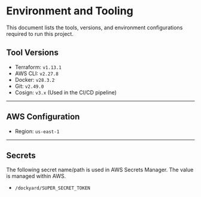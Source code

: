 # Environment and Tooling

This document lists the tools, versions, and environment configurations required to run this project.

## Tool Versions
* Terraform: `v1.13.1`
* AWS CLI: `v2.27.8`
* Docker: `v28.3.2`
* Git: `v2.49.0`
* Cosign: `v3.x` (Used in the CI/CD pipeline)

---
## AWS Configuration
* Region: `us-east-1`

---
## Secrets
The following secret name/path is used in AWS Secrets Manager. The value is managed within AWS.
* `/dockyard/SUPER_SECRET_TOKEN`
